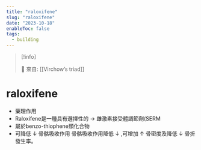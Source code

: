 ```yaml
---
title: "raloxifene"
slug: "raloxifene"
date: "2023-10-18"
enableToc: false
tags:
  - building
---
```


> [!info]
>
> 🌱 來自: [[Virchow’s triad]]

# raloxifene

- 藥理作用
- Raloxifene是一種具有選擇性的 → 雌激素接受體調節劑(SERM
- 屬於benzo-thiophene類化合物
- 可降低 ↓ 骨骼吸收作用 骨骼吸收作用降低 ↓ ,可增加 ↑ 骨密度及降低 ↓ 骨折發生率。
